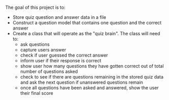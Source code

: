 The goal of this project is to:

 - Store quiz question and answer data in a file
 - Construct a question model that contains one question and the correct answer
 - Create a class that will operate as the "quiz brain". The class will need to:
    * ask questions 
    * capture users answer
    * check if user guessed the correct answer
    * inform user if their response is correct 
    * show user how many questions they have gotten correct out of total number of questions asked
    * check to see if there are questions remaining in the stored quiz data and ask the next question if unanswered questions remain
    * once all questions have been asked and answered, show the user their final score
  
